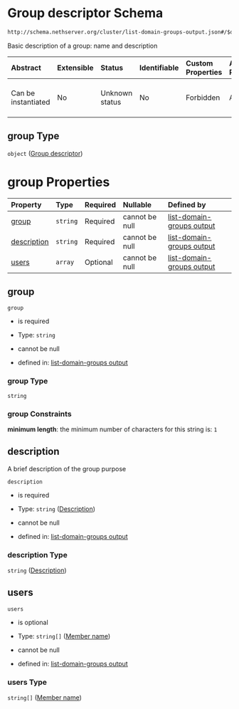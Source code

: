 # Group descriptor Schema

```txt
http://schema.nethserver.org/cluster/list-domain-groups-output.json#/$defs/group
```

Basic description of a group: name and description

| Abstract            | Extensible | Status         | Identifiable | Custom Properties | Additional Properties | Access Restrictions | Defined In                                                                                        |
| :------------------ | :--------- | :------------- | :----------- | :---------------- | :-------------------- | :------------------ | :------------------------------------------------------------------------------------------------ |
| Can be instantiated | No         | Unknown status | No           | Forbidden         | Allowed               | none                | [list-domain-groups-output.json\*](cluster/list-domain-groups-output.json "open original schema") |

## group Type

`object` ([Group descriptor](list-domain-groups-output-defs-group-descriptor.md))

# group Properties

| Property                    | Type     | Required | Nullable       | Defined by                                                                                                                                                                                                       |
| :-------------------------- | :------- | :------- | :------------- | :--------------------------------------------------------------------------------------------------------------------------------------------------------------------------------------------------------------- |
| [group](#group)             | `string` | Required | cannot be null | [list-domain-groups output](list-domain-groups-output-defs-group-descriptor-properties-group.md "http://schema.nethserver.org/cluster/list-domain-groups-output.json#/$defs/group/properties/group")             |
| [description](#description) | `string` | Required | cannot be null | [list-domain-groups output](list-domain-groups-output-defs-group-descriptor-properties-description.md "http://schema.nethserver.org/cluster/list-domain-groups-output.json#/$defs/group/properties/description") |
| [users](#users)             | `array`  | Optional | cannot be null | [list-domain-groups output](list-domain-groups-output-defs-group-descriptor-properties-group-members.md "http://schema.nethserver.org/cluster/list-domain-groups-output.json#/$defs/group/properties/users")     |

## group



`group`

* is required

* Type: `string`

* cannot be null

* defined in: [list-domain-groups output](list-domain-groups-output-defs-group-descriptor-properties-group.md "http://schema.nethserver.org/cluster/list-domain-groups-output.json#/$defs/group/properties/group")

### group Type

`string`

### group Constraints

**minimum length**: the minimum number of characters for this string is: `1`

## description

A brief description of the group purpose

`description`

* is required

* Type: `string` ([Description](list-domain-groups-output-defs-group-descriptor-properties-description.md))

* cannot be null

* defined in: [list-domain-groups output](list-domain-groups-output-defs-group-descriptor-properties-description.md "http://schema.nethserver.org/cluster/list-domain-groups-output.json#/$defs/group/properties/description")

### description Type

`string` ([Description](list-domain-groups-output-defs-group-descriptor-properties-description.md))

## users



`users`

* is optional

* Type: `string[]` ([Member name](list-domain-groups-output-defs-group-descriptor-properties-group-members-member-name.md))

* cannot be null

* defined in: [list-domain-groups output](list-domain-groups-output-defs-group-descriptor-properties-group-members.md "http://schema.nethserver.org/cluster/list-domain-groups-output.json#/$defs/group/properties/users")

### users Type

`string[]` ([Member name](list-domain-groups-output-defs-group-descriptor-properties-group-members-member-name.md))
